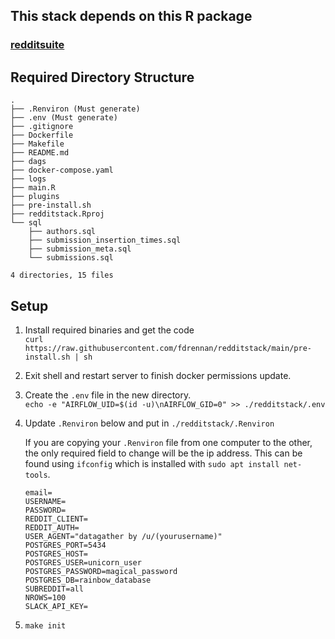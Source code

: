## This stack depends on this R package

### [redditsuite](https://github.com/fdrennan/redditsuite)

## Required Directory Structure

    .
    ├── .Renviron (Must generate)
    ├── .env (Must generate)
    ├── .gitignore
    ├── Dockerfile
    ├── Makefile
    ├── README.md
    ├── dags
    ├── docker-compose.yaml
    ├── logs
    ├── main.R
    ├── plugins
    ├── pre-install.sh
    ├── redditstack.Rproj
    └── sql
        ├── authors.sql
        ├── submission_insertion_times.sql
        ├── submission_meta.sql
        └── submissions.sql

    4 directories, 15 files

## Setup

1.  Install required binaries and get the code  
    `curl https://raw.githubusercontent.com/fdrennan/redditstack/main/pre-install.sh | sh`

2.  Exit shell and restart server to finish docker permissions update.

3.  Create the `.env` file in the new directory.  
    `echo -e "AIRFLOW_UID=$(id -u)\nAIRFLOW_GID=0" >> ./redditstack/.env`

4.  Update `.Renviron` below and put in `./redditstack/.Renviron`

    If you are copying your `.Renviron` file from one computer to the other,
    the only required field to change will be the ip address. This can be found
    using `ifconfig` which is installed with `sudo apt install net-tools`.

    ```{bash}
    email=
    USERNAME=
    PASSWORD=
    REDDIT_CLIENT=
    REDDIT_AUTH=
    USER_AGENT="datagather by /u/(yourusername)"
    POSTGRES_PORT=5434
    POSTGRES_HOST=
    POSTGRES_USER=unicorn_user
    POSTGRES_PASSWORD=magical_password
    POSTGRES_DB=rainbow_database
    SUBREDDIT=all
    NROWS=100
    SLACK_API_KEY=
    ```

5.  `make init`
